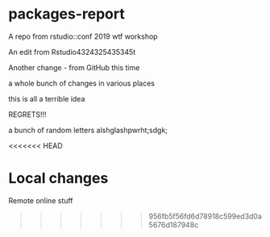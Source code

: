 # packages-report
A repo from rstudio::conf 2019 wtf workshop

An edit from Rstudio4324325435345t

Another change - from GitHub this time




a whole bunch of changes in various places

this is all a terrible idea



REGRETS!!!


a bunch of random letters alshglashpwrht;sdgk;


<<<<<<< HEAD

Local changes 
=======
Remote online stuff 
>>>>>>> 956fb5f56fd6d78918c599ed3d0a5676d187948c
